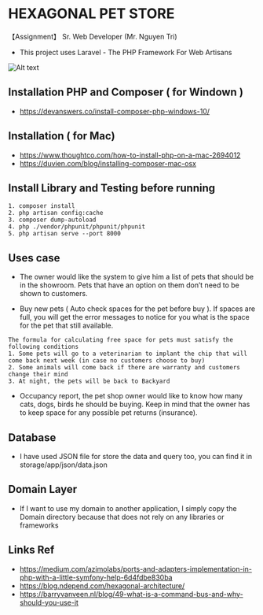 # HEXAGONAL PET STORE

【Assignment】 Sr. Web Developer (Mr. Nguyen Tri)
* This project uses Laravel - The PHP Framework For Web Artisans

![Alt text](https://i.ibb.co/y5yFrc9/Screen-Shot-2019-08-26-at-11-26-40-PM.png?raw=true "Title")


## Installation PHP and Composer ( for Windown ) 

* https://devanswers.co/install-composer-php-windows-10/

## Installation ( for Mac) 

* https://www.thoughtco.com/how-to-install-php-on-a-mac-2694012
* https://duvien.com/blog/installing-composer-mac-osx

## Install Library and Testing before running

```
1. composer install
2. php artisan config:cache
3. composer dump-autoload
4. php ./vendor/phpunit/phpunit/phpunit
5. php artisan serve --port 8000
```

## Uses case

* The owner would like the system to give him a list of pets that should be in the showroom. Pets that have an option on them don’t need to be shown to customers. 

* Buy new pets ( Auto check spaces for the pet before buy ). If spaces are full, you will get the error messages to notice for you what is the space for the pet that still available. 
```
The formula for calculating free space for pets must satisfy the following conditions
1. Some pets will go to a veterinarian to implant the chip that will come back next week (in case no customers choose to buy)
2. Some animals will come back if there are warranty and customers change their mind 
3. At night, the pets will be back to Backyard
```

* Occupancy report, the pet shop owner would like to know how many cats, dogs, birds he should be buying. Keep in mind that the owner has to keep space for any possible pet returns (insurance).

## Database
* I have used JSON file for store the data and query too, you can find it in storage/app/json/data.json

## Domain Layer
* If I want to use my domain to another application, I simply copy the Domain directory because that does not rely on any libraries or frameworks

## Links Ref

* https://medium.com/azimolabs/ports-and-adapters-implementation-in-php-with-a-little-symfony-help-6d4fdbe830ba
* https://blog.ndepend.com/hexagonal-architecture/
* https://barryvanveen.nl/blog/49-what-is-a-command-bus-and-why-should-you-use-it
